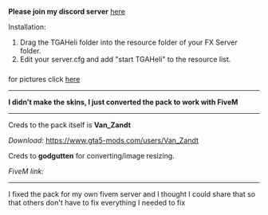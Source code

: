 **Please join my discord server** [here](https://discord.gg/Y29AZNQ)



Installation:
1. Drag the TGAHeli folder into the resource folder of your FX Server folder.
2. Edit your server.cfg and add "start TGAHeli" to the resource list.


### 


for pictures click [here](https://github.com/godgutten/Emergency-Helicopter-Pack/tree/master/Screens)

_____________________________

**I didn't make the skins, I just converted the pack to work with FiveM**

_____________________________

Creds to the pack itself is **Van_Zandt**

_Download:_
https://www.gta5-mods.com/users/Van_Zandt

Creds to **godgutten** for converting/image resizing. 

_FiveM link:_


_____________________________

I fixed the pack for my own fivem server and I thought I could share that so that others don't have to fix everything I needed to fix

